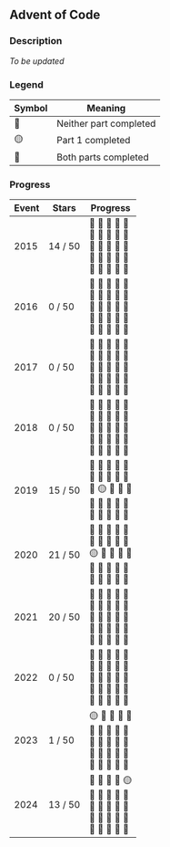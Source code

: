 ## Advent of Code

### Description

*To be updated*

### Legend

| Symbol | Meaning |
| ------------- | ------------- |
| :red_circle: | Neither part completed |
| :yellow_circle: | Part 1 completed |
| :large_blue_circle: | Both parts completed |

### Progress

| Event | Stars | Progress |
| ------------- | ------------- | ------------- |
| 2015 | 14 / 50 | :large_blue_circle: :large_blue_circle: :large_blue_circle: :large_blue_circle: :large_blue_circle: <br> :large_blue_circle: :large_blue_circle: :red_circle: :red_circle: :red_circle: <br> :red_circle: :red_circle: :red_circle: :red_circle: :red_circle: <br> :red_circle: :red_circle: :red_circle: :red_circle: :red_circle: <br> :red_circle: :red_circle: :red_circle: :red_circle: :red_circle: |
| 2016 | 0 / 50 | :red_circle: :red_circle: :red_circle: :red_circle: :red_circle: <br> :red_circle: :red_circle: :red_circle: :red_circle: :red_circle: <br> :red_circle: :red_circle: :red_circle: :red_circle: :red_circle: <br> :red_circle: :red_circle: :red_circle: :red_circle: :red_circle: <br> :red_circle: :red_circle: :red_circle: :red_circle: :red_circle: |
| 2017 | 0 / 50 | :red_circle: :red_circle: :red_circle: :red_circle: :red_circle: <br> :red_circle: :red_circle: :red_circle: :red_circle: :red_circle: <br> :red_circle: :red_circle: :red_circle: :red_circle: :red_circle: <br> :red_circle: :red_circle: :red_circle: :red_circle: :red_circle: <br> :red_circle: :red_circle: :red_circle: :red_circle: :red_circle: |
| 2018 | 0 / 50 | :red_circle: :red_circle: :red_circle: :red_circle: :red_circle: <br> :red_circle: :red_circle: :red_circle: :red_circle: :red_circle: <br> :red_circle: :red_circle: :red_circle: :red_circle: :red_circle: <br> :red_circle: :red_circle: :red_circle: :red_circle: :red_circle: <br> :red_circle: :red_circle: :red_circle: :red_circle: :red_circle: |
| 2019 | 15 / 50 | :large_blue_circle: :large_blue_circle: :large_blue_circle: :large_blue_circle: :red_circle: <br> :large_blue_circle: :red_circle: :large_blue_circle: :red_circle: :large_blue_circle: <br> :red_circle: :yellow_circle: :red_circle: :red_circle: :red_circle: <br> :red_circle: :red_circle: :red_circle: :red_circle: :red_circle: <br> :red_circle: :red_circle: :red_circle: :red_circle: :red_circle: |
| 2020 | 21 / 50 | :large_blue_circle: :large_blue_circle: :large_blue_circle: :large_blue_circle: :large_blue_circle: <br> :large_blue_circle: :large_blue_circle: :large_blue_circle: :large_blue_circle: :large_blue_circle: <br> :yellow_circle: :red_circle: :red_circle: :red_circle: :red_circle: <br> :red_circle: :red_circle: :red_circle: :red_circle: :red_circle: <br> :red_circle: :red_circle: :red_circle: :red_circle: :red_circle: |
| 2021 | 20 / 50 | :large_blue_circle: :large_blue_circle: :large_blue_circle: :large_blue_circle: :large_blue_circle: <br> :large_blue_circle: :large_blue_circle: :large_blue_circle: :large_blue_circle: :large_blue_circle: <br> :red_circle: :red_circle: :red_circle: :red_circle: :red_circle: <br> :red_circle: :red_circle: :red_circle: :red_circle: :red_circle: <br> :red_circle: :red_circle: :red_circle: :red_circle: :red_circle: |
| 2022 | 0 / 50 | :red_circle: :red_circle: :red_circle: :red_circle: :red_circle: <br> :red_circle: :red_circle: :red_circle: :red_circle: :red_circle: <br> :red_circle: :red_circle: :red_circle: :red_circle: :red_circle: <br> :red_circle: :red_circle: :red_circle: :red_circle: :red_circle: <br> :red_circle: :red_circle: :red_circle: :red_circle: :red_circle: |
| 2023 | 1 / 50 | :yellow_circle: :red_circle: :red_circle: :red_circle: :red_circle: <br> :red_circle: :red_circle: :red_circle: :red_circle: :red_circle: <br> :red_circle: :red_circle: :red_circle: :red_circle: :red_circle: <br> :red_circle: :red_circle: :red_circle: :red_circle: :red_circle: <br> :red_circle: :red_circle: :red_circle: :red_circle: :red_circle: |
| 2024 | 13 / 50 | :large_blue_circle: :large_blue_circle: :large_blue_circle: :large_blue_circle: :yellow_circle: <br> :large_blue_circle: :large_blue_circle: :red_circle: :red_circle: :red_circle: <br> :red_circle: :red_circle: :red_circle: :red_circle: :red_circle: <br> :red_circle: :red_circle: :red_circle: :red_circle: :red_circle: <br> :red_circle: :red_circle: :red_circle: :red_circle: :red_circle: |
